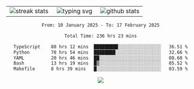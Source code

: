 <div align="center">
  <table style="border: none;" border="0" cellspacing="0" cellpadding="0">
    <tr>
      <td align="center" width="33%">
        <img src="https://github-readme-streak-stats.herokuapp.com/?user=kurtismassey&theme=tokyonight&hide_border=true" alt="streak stats" />
      </td>
      <td align="center" width="33%">
        <img src="https://readme-typing-svg.herokuapp.com/?font=Fira+Code&weight=600&size=15&duration=4000&pause=1000&color=00FF00&center=true&vCenter=true&random=false&width=150&lines=Hey%2C+I%27m+Kurtis!" alt="typing svg" />
      </td>
      <td align="center" width="33%">
        <img src="https://github-readme-stats.vercel.app/api?username=kurtismassey&show_icons=true&theme=tokyonight&hide_title=true" alt="github stats" />
      </td>
    </tr>
  </table>
</div>
<div align="center">

<!--START_SECTION:waka-->

```txt
From: 10 January 2025 - To: 17 February 2025

Total Time: 236 hrs 23 mins

TypeScript    88 hrs 12 mins  █████████░░░░░░░░░░░░░░░░   36.51 %
Python        78 hrs 54 mins  ████████░░░░░░░░░░░░░░░░░   32.66 %
YAML          20 hrs 46 mins  ██░░░░░░░░░░░░░░░░░░░░░░░   08.60 %
Bash          13 hrs 19 mins  █▒░░░░░░░░░░░░░░░░░░░░░░░   05.52 %
Makefile      8 hrs 39 mins   █░░░░░░░░░░░░░░░░░░░░░░░░   03.59 %
```

<!--END_SECTION:waka-->

  <img src="https://github-readme-activity-graph.vercel.app/graph?username=kurtismassey&theme=tokyo-night&hide_border=true&custom_title=Contribution%20Graph" />

</div>